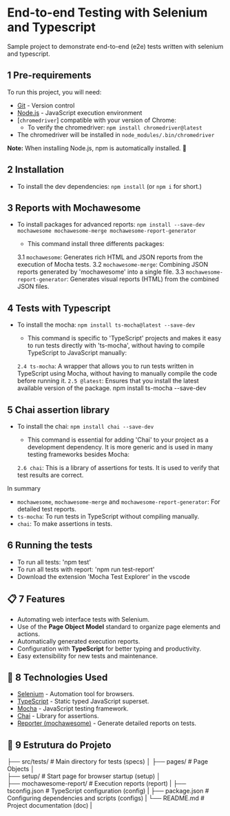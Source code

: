 # End-to-end Testing with Selenium and Typescript

Sample project to demonstrate end-to-end (e2e) tests written with selenium and typescript.

## 1 Pre-requirements

To run this project, you will need:

- [Git](https://git-scm.com/downloads) - Version control
- [Node.js](https://nodejs.org/en/) - JavaScript execution environment
- [`chromedriver`] compatible with your version of Chrome:
    - To verify the chromedriver: `npm install chromedriver@latest`
- The chromedriver will be installed in `node_modules/.bin/chromedriver`

**Note:** When installing Node.js, npm is automatically installed. 🚀

## 2 Installation

- To install the dev dependencies: `npm install` (or `npm i` for short.)

## 3 Reports with Mochawesome

- To install packages for advanced reports: `npm install --save-dev mochawesome mochawesome-merge mochawesome-report-generator`
    * This command install three differents packages:

     3.1 `mochawesome`: Generates rich HTML and JSON reports from the execution of Mocha tests.
     3.2 `mochawesome-merge`: Combining JSON reports generated by 'mochawesome' into a single file.
     3.3 `mochawesome-report-generator`: Generates visual reports (HTML) from the combined JSON files.

## 4 Tests with Typescript

- To install the mocha: `npm install ts-mocha@latest --save-dev`
    * This command is specific to 'TypeScript' projects and makes it easy to run tests directly with 'ts-mocha', without having to compile TypeScript to JavaScript manually:
    
    `2.4 ts-mocha`: A wrapper that allows you to run tests written in TypeScript using Mocha,       without having to manually compile the code before running it.
    `2.5 @latest`: Ensures that you install the latest available version of the package.
    npm install ts-mocha --save-dev

## 5 Chai assertion library

- To install the chai: `npm install chai --save-dev`
    * This command is essential for adding 'Chai' to your project as a development dependency. It is more generic and is used in many testing frameworks besides Mocha:

    `2.6 chai`: This is a library of assertions for tests. It is used to verify that test results are correct.

In summary

* `mochawesome`, `mochawesome-merge` and `mochawesome-report-generator`: For detailed test reports.
* `ts-mocha`: To run tests in TypeScript without compiling manually.
* `chai`: To make assertions in tests.    

## 6 Running the tests

- To run all tests: 'npm test'
- To run all tests with report: 'npm run test-report'
- Download the extension 'Mocha Test Explorer' in the vscode

## 📋 7 Features

- Automating web interface tests with Selenium.
- Use of the **Page Object Model** standard to organize page elements and actions.
- Automatically generated execution reports.
- Configuration with **TypeScript** for better typing and productivity.
- Easy extensibility for new tests and maintenance.

## 🚀 8  Technologies Used

- [Selenium](https://www.selenium.dev/) - Automation tool for browsers.
- [TypeScript](https://www.typescriptlang.org/) - Static typed JavaScript superset.
- [Mocha](https://mochajs.org/) - JavaScript testing framework.
- [Chai](https://www.chaijs.com/) - Library for assertions.
- [Reporter (mochawesome)](https://github.com/mochajs/mocha/tree/master/packages/mocha#reporters) - Generate detailed reports on tests.

## 📁 9 Estrutura do Projeto

├── src/tests/ # Main directory for tests (specs)                 │ 
├── pages/ # Page Objects                                         │      
├── setup/ # Start page for browser startup (setup)               │      
├── mochawesome-report/ # Execution reports (report)               |
├── tsconfig.json # TypeScript configuration (config)             |
├── package.json # Configuring dependencies and scripts (configs) |
└── README.md # Project documentation (doc)                       |